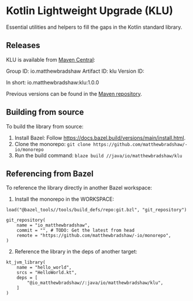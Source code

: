 # Kotlin Lightweight Upgrade (KLU)

Essential utilities and helpers to fill the gaps in the Kotlin standard library.

## Releases

KLU is available from [Maven Central](https://repo1.maven.org/maven2):

Group ID: io.matthewbradshaw
Artifact ID: klu
Version ID: 

In short: io.matthewbradshaw:klu:1.0.0

Previous versions can be found in the [Maven repository](https://search.maven.org/artifact/io.matthewbradshaw/klu).

## Building from source

To build the library from source:

1. Install Bazel: Follow https://docs.bazel.build/versions/main/install.html.
2. Clone the monorepo: `git clone https://github.com/matthewbradshaw/-io/monorepo`
3. Run the build command: `blaze build //java/io/matthewbradshaw/klu`

## Referencing from Bazel

To reference the library directly in another Bazel workspace:

1. Install the monorepo in the WORKSPACE:

```
load("@bazel_tools//tools/build_defs/repo:git.bzl", "git_repository")

git_repository(
    name = "io_matthewbradshaw",
    commit = "", # TODO: Get the latest from head
    remote = "https://github.com/matthewbradshaw/-io/monorepo",
)
```

2. Reference the library in the deps of another target:

```
kt_jvm_library(
    name = "hello_world",
    srcs = "HelloWorld.kt",
    deps = [
        "@io_matthewbradshaw//:java/io/matthewbradshaw/klu",
    ]
)
```